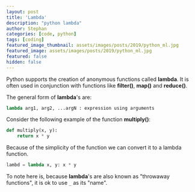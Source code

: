 ```yaml
---
layout: post
title: 'Lambda'
description: "python lambda"
author: Stephan
categories: [code, python]
tags: [coding]
featured_image_thumbnail: assets/images/posts/2019/python_ml.jpg
featured_image: assets/images/posts/2019/python_ml.jpg
featured: false
hidden: false
---
```


Python supports the creation of anonymous functions called **lambda**. It is often used in conjunction with functions like **filter()**, **map()** and **reduce()**.

The general form of **lambda**'s are:

```python
lambda arg1, arg2, ...argN : expression using arguments
```

<!-- The following example shows the difference between a normal function definition, *multiply* and a lambda function, *lambd*: -->

Consider the following example of the function **multiply()**:

```python
def multiply(x, y):
    return x * y
```

Because of the simplicity of the function we can convert it to a lambda function.

```python
lambd = lambda x, y: x * y
```

To note here is, because **lambda**'s are also known as "throwaway functions", it is ok to use `_` as its "name".
